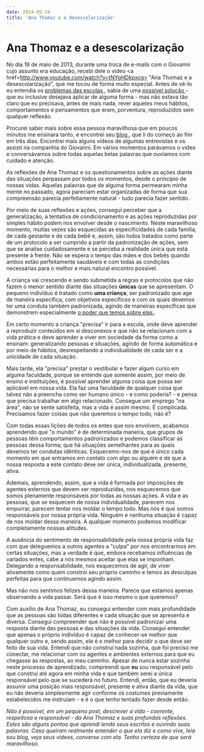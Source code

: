 ```yaml
---
date: 2014-05-19
title: 'Ana Thomaz e a desescolarização'
---
```


# Ana Thomaz e a desescolarização

No dia 19 de maio de 2013, durante uma troca de e-mails com o Giovanni cujo assunto era educação, recebi dele o vídeo <a href=http://www.youtube.com/watch?v=tNYgHDkpxcg> "Ana Thomaz e a desescolarização"</a>, que me tocou de forma muito especial. Antes de vê-lo eu entendia os <a href=http://pollyannas.github.io/26/respostas-para-minhas-indagacoes-john-taylor-gatto.html> problemas das escolas </a>, sabia de uma <a href=http://pollyannas.github.io/26/liberdade-sem-medo.html> possível solução </a> - que eu inclusive desejava aplicar de alguma forma - mas não estava tão claro que eu precisava, antes de mais nada, rever aqueles meus hábitos, comportamentos e pensamentos que eram, porventura, reproduzidos sem qualquer reflexão. 

Procurei saber mais sobre essa pessoa maravilhosa que em poucos minutos me ensinara tanto, e encontrei seu <a href= http://anathomaz.blogspot.com.br/> blog </a>, que li do começo ao fim em três dias. Encontrei mais alguns vídeos de algumas entrevistas e os assisti na companhia do Giovanni. Em vários momentos parávamos o vídeo e conversávamos sobre todas aquelas belas palavras que ouvíamos com cuidado e atenção. 

As reflexões de Ana Thomaz e os questionamentos sobre as ações diante das situações perpassam por todos os momentos, desde o princípio de nossas vidas. Aquelas palavras que de alguma forma permearam minha mente no passado, agora pareciam estar organizadas de forma que sua compreensão parecia perfeitamente natural - tudo parecia fazer sentido. 

Por meio de suas reflexões e ações, consegui perceber que a generalização, a tentativa de condicionamento e as ações reproduzidas por simples hábito podem nos envolver desde o nascimento. Neste maravilhoso momento, muitas vezes são esquecidas as especificidades de cada família, de cada gestante e de cada bebê e, assim, são todos tratados como parte de um protocolo a ser cumprido a partir da padronização de ações, sem que se analise cuidadosamente e se perceba a realidade única que está presente à frente. Não se espera o tempo das mães e dos bebês quando ambos estão perfeitamente saudáveis e com todas as condições necessárias para o melhor e mais natural encontro possível.

A criança vai crescendo e sendo submetida a regras e protocolos que não fazem o menor sentido diante das situações <b>únicas</b> que se apresentam. O pequeno indivíduo é tratado como <b>uma criança</b>, ser padronizado que age de maneira específica, com objetivos específicos e com os quais devemos ter uma conduta também padronizada, agindo de maneiras específicas que demonstrem especialmente <a href=http://pollyannas.github.io/26/sobre-criancas-adultos-responsabilidade-e-poder.html> o poder que temos sobre elas </a>.

Em certo momento a criança "precisa" ir para a escola, onde deve aprender a reproduzir conteúdos em si desconexos e que não se relacionam com a vida prática e deve aprender a viver em sociedade da forma como a ensinam: generalizando pessoas e situações, agindo de forma automática e por meio de hábitos, desrespeitando a individualidade de cada ser e a unicidade de cada situação.

Mais tarde, ela "precisa" prestar o vestibular e fazer algum curso em alguma faculdade, porque se entende que somente assim, por meio de ensino e instituições, é possível aprender alguma coisa que possa ser aplicável em nossa vida. Ela faz uma faculdade de qualquer coisa que talvez não a preencha como ser humano único - e como poderia? - e pensa que precisa trabalhar em algo relacionado. Consegue um emprego "na área", não se sente satisfeita, mas a vida é assim mesmo. É complicada. Precisamos fazer coisas que não queremos o tempo todo, não é?

Com todas essas lições de todos os entes que nos envolvem, acabamos aprendendo que "o mundo" é de determinada maneira, que grupos de pessoas têm comportamentos padronizados e podemos classificar as pessoas dessa forma; que há situações semelhantes para as quais devemos ter condutas idênticas. Esquecemo-nos de que é único cada momento em que entramos em contato com algo ou alguém e de que a nossa resposta a este contato deve ser única, individualizada, presente, ativa. 

Ademais, aprendendo, assim, que a vida é formada por imposições de agentes externos que devem ser reproduzidas, nos esquecemos que somos plenamente responsáveis por todas as nossas ações. A vida e as pessoas, que se esquecem de nossa individualidade, parecem nos empurrar, parecem tentar nos moldar o tempo todo. Mas nós é que somos responsáveis por nossa própria vida. Ninguém e nenhuma situação é capaz de nos moldar dessa maneira. A qualquer momento podemos modificar completamente nossas atitudes.

A ausência do sentimento de responsabilidade pela nossa própria vida faz com que deleguemos a outros agentes a "culpa" por nos encontrarmos em certas situações, mas a verdade é que, embora recebamos influências de variados entes, cabe a nós mesmos aceitar que elas se imponham. Delegando a responsabilidade, nos esquecemos de agir, de viver ativamente como quem constrói seu próprio caminho e temos as desculpas perfeitas para que continuemos agindo assim.
 
Mas não nos sentimos felizes dessa maneira. Parece que estamos apenas observando a vida passar. Será que é isso mesmo o que queremos?

Com auxílio de Ana Thomaz, eu consegui entender com mais profundidade que as pessoas são todas diferentes e cada situação que se apresenta é diversa. Consegui compreender que não é possível padronizar uma resposta diante das pessoas e das situações da vida. Consegui entender que apenas o próprio indivíduo é capaz de conhecer-se melhor que qualquer outro e, sendo assim, ele é o melhor para decidir o que deve ser feito de sua vida. Entendi que não construí nada sozinha, que foi preciso me conectar, me relacionar com os agentes e ambientes externos para que eu chegasse às respostas, ao meu caminho. Apesar de nunca estar sozinha neste processo de aprendizado, compreendi que <b>eu</b> sou responsável pelo que construí até agora em minha vida e que também serei a única responsável pelo que se sucederá no futuro. Entendi, então, que eu deveria assumir uma posição mais responsável, presente e ativa diante da vida, que eu não deveria simplesmente agir conforme os costumes previamente estabelecidos me instruíam - e é o que tenho tentado fazer desde então. 


_Não é possível, em um pequeno post, descrever a vida - coerente, respeitosa e responsável - da Ana Thomaz e suas profundas reflexões. Estes são alguns pontos que aprendi lendo seus escritos e ouvindo suas palavras. Caso queiram realmente entender o que ela diz e como vive, leia seu blog, veja seus vídeos, converse com ela. Tenho certeza de que será maravilhoso._